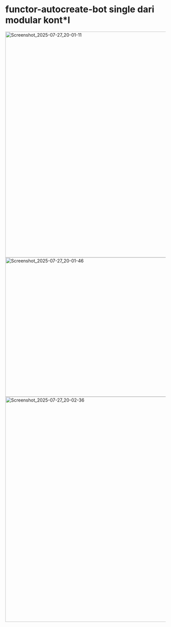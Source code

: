 # functor-autocreate-bot single dari modular kont*l
<img width="1357" height="710" alt="Screenshot_2025-07-27_20-01-11" src="https://github.com/user-attachments/assets/b4b35e3f-b291-4e34-a753-219923322b99" />
<img width="1354" height="438" alt="Screenshot_2025-07-27_20-01-46" src="https://github.com/user-attachments/assets/b8a42880-c5c2-4991-b4e7-bc1f91d20efd" />
<img width="1355" height="708" alt="Screenshot_2025-07-27_20-02-36" src="https://github.com/user-attachments/assets/4a134937-5131-43ea-b887-0e4cd1802a0a" />
